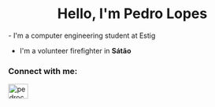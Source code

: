 <h1 align="center">Hello, I'm Pedro Lopes</h1>
- I'm a computer engineering student at Estig

- I'm a volunteer firefighter in **Sátão**

<h3 align="left">Connect with me:</h3>
<p align="left">
<a href="https://linkedin.com/in/pedrocunhalopes" target="blank"><img align="center" src="https://raw.githubusercontent.com/rahuldkjain/github-profile-readme-generator/master/src/images/icons/Social/linked-in-alt.svg" alt="pedrocunhalopes" height="30" width="40" /></a>
</p>


